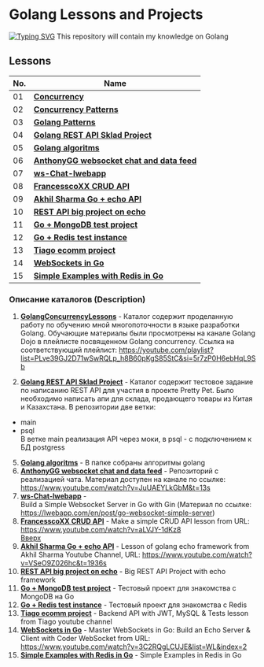 <a id="anchor"></a>
# Golang Lessons and Projects
[![Typing SVG](https://readme-typing-svg.herokuapp.com?color=%2336BCF7&lines=Golang+Lessons+and+Projects)](https://github.com/Splucheviy)
This repository will contain my knowledge on Golang
## Lessons
| **No.** | **Name** | 
| ------- | -------- | 
|	01  | **[Concurrency](https://github.com/Splucheviy/GolangProjects/tree/main/GolangConcurrencyLessons)** | 
|	02	| **[Concurrency Patterns]()** | 
|	03	| **[Golang Patterns]()** | 
|	04	| **[Golang REST API Sklad Project](https://github.com/Splucheviy/restApiSkladProject)** | 
|	05	| **[Golang algoritms](https://github.com/Splucheviy/Golang-algoritms)** |
|	06	| **[AnthonyGG websocket chat and data feed](https://github.com/Splucheviy/AnthonyGG-ws-chat)** | 
|	07	| **[ws-Chat-lwebapp](https://github.com/Splucheviy/ws-Chat-lwebapp)** | 
|	08	| **[FrancesscoXX CRUD API](https://github.com/Splucheviy/FrancesscoxxCRUDApiLesson/tree/main)** | 
|	09	| **[Akhil Sharma Go + echo API](https://github.com/Splucheviy/akhilsharmaEchoLesson)** | 
|	10	| **[REST API big project on echo](https://github.com/Splucheviy/gopherSchoolLesson)** | 
|	11	| **[Go + MongoDB test project](https://github.com/Splucheviy/GoMongoDB)** | 
|	12	| **[Go + Redis test instance](https://github.com/Splucheviy/GoRedisTutorial)** | 
|	13	| **[Tiago ecomm project](https://github.com/Splucheviy/TiagoEcomm)** | 
|	14	| **[WebSockets in Go](https://github.com/Splucheviy/MiniWebSocketTutor)** | 
|	15	| **[Simple Examples with Redis in Go](https://github.com/Splucheviy/GoRedisSimpleExamples)** | 


### Описание каталогов (Description)
1. **[GolangConcurrencyLessons](https://github.com/Splucheviy/GolangProjects/tree/main/GolangConcurrencyLessons)** - 
  Каталог содержит проделанную работу по обучению мной многопоточности в языке разработки Golang. Обучающие материалы были просмотрены на канале Golang Dojo в плейлисте посвященном Golang concurrency. Ссылка на соответствующий плейлист: https://youtube.com/playlist?list=PLve39GJ2D71wSwRQLp_h8B60pKgS85StC&si=5r7zP0H6ebHqL9Sb

4. **[Golang REST API Sklad Project](https://github.com/Splucheviy/restApiSkladProject)** - 
  Каталог содержит тестовое задание по написанию REST API для участия в проекте Pretty Pet.  Было необходимо написать апи для склада, продающего товары из Китая и Казахстана. В репозитории две ветки:
- main
- psql  
  В ветке main реализация API через моки, в psql - с подключением к БД postgress  

5. **[Golang algoritms](https://github.com/Splucheviy/Golang-algoritms)** - 
  В папке собраны алгоритмы golang  
6. **[AnthonyGG websocket chat and data feed](https://github.com/Splucheviy/AnthonyGG-ws-chat)** - 
  Репозиторий с реализацией чата. Материал доступен на канале по ссылке: https://www.youtube.com/watch?v=JuUAEYLkGbM&t=13s         
7. **[ws-Chat-lwebapp](https://github.com/Splucheviy/ws-Chat-lwebapp)** -       
  Build a Simple Websocket Server in Go with Gin (Материал по ссылке: https://lwebapp.com/en/post/go-websocket-simple-server)     
8. **[FrancesscoXX CRUD API](https://github.com/Splucheviy/FrancesscoxxCRUDApiLesson/tree/main)** - Make a simple CRUD API lesson from URL: https://www.youtube.com/watch?v=aLVJY-1dKz8  
  [Вверх](#anchor)
9. **[Akhil Sharma Go + echo API](https://github.com/Splucheviy/akhilsharmaEchoLesson)** - Lesson of golang echo framework from Akhil Sharma Youtube Channel, URL: https://www.youtube.com/watch?v=VSeO9Z026hc&t=1936s
10. **[REST API big project on echo](https://github.com/Splucheviy/gopherSchoolLesson)** - Big REST API Project with echo framework
11. **[Go + MongoDB test project](https://github.com/Splucheviy/GoMongoDB)** - Тестовый проект для знакомства с MongoDB на Go
12. **[Go + Redis test instance](https://github.com/Splucheviy/GoRedisTutorial)** - Тестовый проект для знакомства с Redis
13. **[Tiago ecomm project](https://github.com/Splucheviy/TiagoEcomm)** - Backend API with JWT, MySQL & Tests lesson from Tiago youtube channel
14. **[WebSockets in Go](https://github.com/Splucheviy/MiniWebSocketTutor)** - Master WebSockets in Go: Build an Echo Server & Client with Coder WebSocket from URL: https://www.youtube.com/watch?v=3C2RQgLCUJE&list=WL&index=2
15. **[Simple Examples with Redis in Go](https://github.com/Splucheviy/GoRedisSimpleExamples)** - Simple Examples in Redis in Go 

